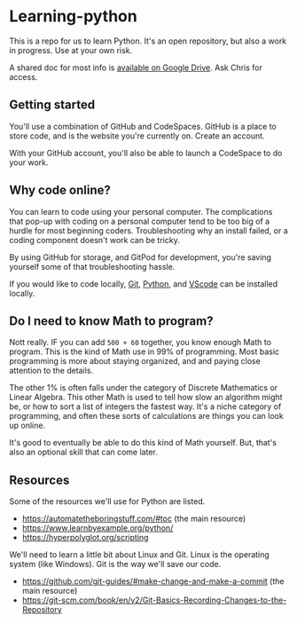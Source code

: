 # Learning-python

This is a repo for us to learn Python. It's an open repository, but also a work in progress. Use at your own risk.

A shared doc for most info is [available on Google Drive](https://docs.google.com/document/d/15nF96QvYHQ6RR-zM7rz35gbU6prhylRlMFWmweXAM_8/edit?usp=sharing). Ask Chris for access.

## Getting started

You'll use a combination of GitHub and CodeSpaces. GitHub is a place to store code, and is the website you're currently on. Create an account.

With your GitHub account, you'll also be able to launch a CodeSpace to do your work.

## Why code online?

You can learn to code using your personal computer. The complications that pop-up with coding on a personal computer tend to be too big of a hurdle for most beginning coders. Troubleshooting why an install failed, or a coding component doesn't work can be tricky. 

By using GitHub for storage, and GitPod for development, you're saving yourself some of that troubleshooting hassle. 

If you would like to code locally, [Git](https://git-scm.com/downloads), [Python](https://www.python.org/downloads/), and [VScode](https://code.visualstudio.com/) can be installed locally.

## Do I need to know Math to program?

Nott really. IF you can add `500 + 60` together, you know enough Math to program. This is the kind of Math use in 99% of programming. Most basic programming is more about staying organized, and and paying close attention to the details.

The other 1% is often falls under the category of Discrete Mathematics or Linear Algebra. This other Math is used to tell how slow an algorithm might be, or how to sort a list of integers the fastest way. It's a niche category of programming, and often these sorts of calculations are things you can look up online.

It's good to eventually be able to do this kind of Math yourself. But, that's also an optional skill that can come later. 

## Resources

Some of the resources we'll use for Python are listed.

- https://automatetheboringstuff.com/#toc (the main resource)
- https://www.learnbyexample.org/python/
- https://hyperpolyglot.org/scripting

We'll need to learn a little bit about Linux and Git. Linux is the operating system (like Windows). Git is the way we'll save our code.

- https://github.com/git-guides/#make-change-and-make-a-commit (the main resource)
- https://git-scm.com/book/en/v2/Git-Basics-Recording-Changes-to-the-Repository
